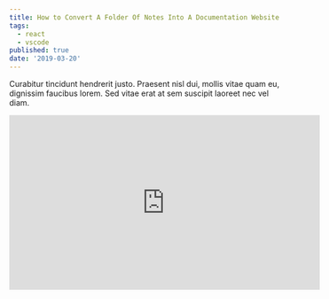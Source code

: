 ```yaml
---
title: How to Convert A Folder Of Notes Into A Documentation Website
tags:
  - react
  - vscode
published: true
date: '2019-03-20'
---
```


Curabitur tincidunt hendrerit justo. Praesent nisl dui, mollis vitae quam eu, dignissim faucibus lorem. Sed vitae erat at sem suscipit laoreet nec vel diam.

<iframe width="560" height="315" src="https://www.youtube.com/embed/-BIQjRd3NGk" frameborder="0" allow="accelerometer; autoplay; encrypted-media; gyroscope; picture-in-picture" allowfullscreen></iframe>